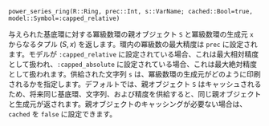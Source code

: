 ```
power_series_ring(R::Ring, prec::Int, s::VarName; cached::Bool=true, model::Symbol=:capped_relative)
```

与えられた基底環に対する冪級数環の親オブジェクト `S` と冪級数環の生成元 `x` からなるタプル $(S, x)$ を返します。環内の冪級数の最大精度は `prec` に設定されます。モデルが `:capped_relative` に設定されている場合、これは最大相対精度として扱われ、`:capped_absolute` に設定されている場合、これは最大絶対精度として扱われます。供給された文字列 `s` は、冪級数環の生成元がどのように印刷されるかを指定します。デフォルトでは、親オブジェクト `S` はキャッシュされるため、将来同じ基底環、文字列、および精度を供給すると、同じ親オブジェクトと生成元が返されます。親オブジェクトのキャッシングが必要ない場合は、`cached` を `false` に設定できます。
